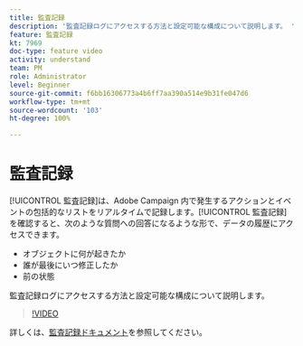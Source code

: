```yaml
---
title: 監査記録
description: '監査記録ログにアクセスする方法と設定可能な構成について説明します。 '
feature: 監査記録
kt: 7969
doc-type: feature video
activity: understand
team: PM
role: Administrator
level: Beginner
source-git-commit: f6bb16306773a4b6ff7aa390a514e9b31fe047d6
workflow-type: tm+mt
source-wordcount: '103'
ht-degree: 100%

---
```



# 監査記録

[!UICONTROL 監査記録]は、Adobe Campaign 内で発生するアクションとイベントの包括的なリストをリアルタイムで記録します。[!UICONTROL 監査記録]を確認すると、次のような質問への回答になるような形で、データの履歴にアクセスできます。

* オブジェクトに何が起きたか
* 誰が最後にいつ修正したか
* 前の状態

監査記録ログにアクセスする方法と設定可能な構成について説明します。

>[!VIDEO](https://video.tv.adobe.com/v/27425?quality=12)

詳しくは、[監査記録ドキュメント](https://experienceleague.adobe.com/docs/campaign-classic/using/monitoring-campaign-classic/production-procedures/audit-trail.html?lang=ja)を参照してください。
